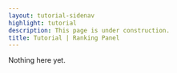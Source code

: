 ```yaml
---
layout: tutorial-sidenav
highlight: tutorial
description: This page is under construction.
title: Tutorial | Ranking Panel
---
```


Nothing here yet.